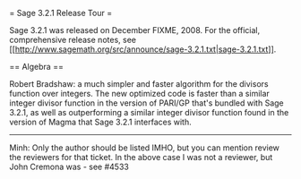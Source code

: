 = Sage 3.2.1 Release Tour =

Sage 3.2.1 was released on December FIXME, 2008. For the official, comprehensive release notes, see [[http://www.sagemath.org/src/announce/sage-3.2.1.txt|sage-3.2.1.txt]].

== Algebra ==

Robert Bradshaw: a much simpler and faster algorithm for the divisors function over integers. The new optimized code is faster than a similar integer divisor function in the version of PARI/GP that's bundled with Sage 3.2.1, as well as outperforming a similar integer divisor function found in the version of Magma that Sage 3.2.1 interfaces with.

---

Minh:  Only the author should be listed IMHO, but you can mention review the reviewers for that ticket. In the above case I was not a reviewer, but John Cremona was - see #4533
